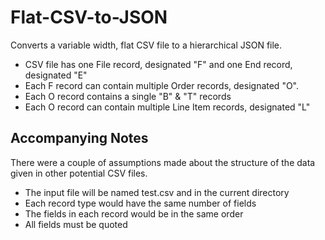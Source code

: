 # Flat-CSV-to-JSON
Converts a variable width, flat CSV file to a hierarchical JSON file. 
  * CSV file has one File record, designated "F" and one End record, designated "E"
  * Each F record can contain multiple Order records, designated "O".
  * Each O record contains a single "B" & "T" records
  * Each O record can contain multiple Line Item records, designated "L"

## Accompanying Notes 
 There were a couple of assumptions made about the structure of the data given in other potential CSV files. 
  * The input file will be named test.csv and in the current directory
  * Each record type would have the same number of fields 
  * The fields in each record would be in the same order
  * All fields must be quoted
  
